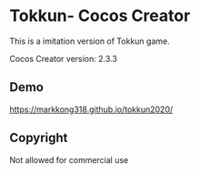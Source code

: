 # Tokkun- Cocos Creator

This is a imitation version of Tokkun game.

Cocos Creator version: 2.3.3


## Demo

https://markkong318.github.io/tokkun2020/

## Copyright

Not allowed for commercial use